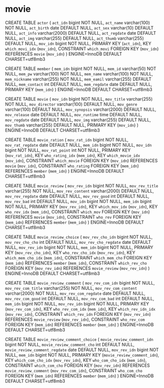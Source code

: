 # movie



 CREATE TABLE `actor` (
  `act_idn` bigint NOT NULL,
  `act_name` varchar(100) NOT NULL,
  `act_birth` date DEFAULT NULL,
  `act_sex` varchar(10) DEFAULT NULL,
  `act_info` varchar(2000) DEFAULT NULL,
  `act_regdate` date DEFAULT NULL,
  `act_img` varchar(255) DEFAULT NULL,
  `act_thumb` varchar(255) DEFAULT NULL,
  `mov_idn` bigint NOT NULL,
  PRIMARY KEY (`act_idn`),
  KEY `which_movi_idx` (`mov_idn`),
  CONSTRAINT `which_movi` FOREIGN KEY (`mov_idn`) REFERENCES `movie` (`mov_idn`)
) ENGINE=InnoDB DEFAULT CHARSET=utf8mb3

CREATE TABLE `member` (
  `mem_idn` bigint NOT NULL,
  `mem_id` varchar(50) NOT NULL,
  `mem_pw` varchar(100) NOT NULL,
  `mem_name` varchar(100) NOT NULL,
  `mem_nickname` varchar(255) NOT NULL,
  `mem_eamil` varchar(255) DEFAULT NULL,
  `mem_contact` int DEFAULT NULL,
  `mem_regdate` date DEFAULT NULL,
  PRIMARY KEY (`mem_idn`)
) ENGINE=InnoDB DEFAULT CHARSET=utf8mb3

CREATE TABLE `movie` (
  `mov_idn` bigint NOT NULL,
  `mov_title` varchar(255) NOT NULL,
  `mov_director` varchar(100) DEFAULT NULL,
  `mov_genre` varchar(100) DEFAULT NULL,
  `mov_synopsis` varchar(2000) DEFAULT NULL,
  `mov_release` date DEFAULT NULL,
  `mov_runtime` time DEFAULT NULL,
  `mov_regdate` date DEFAULT NULL,
  `mov_img` varchar(255) DEFAULT NULL,
  `mov_thumb` varchar(255) DEFAULT NULL,
  PRIMARY KEY (`mov_idn`)
) ENGINE=InnoDB DEFAULT CHARSET=utf8mb3

CREATE TABLE `movie_ration` (
  `mov_rat_idn` bigint NOT NULL,
  `mov_rat_regdate` date DEFAULT NULL,
  `mem_idn` bigint NOT NULL,
  `mov_idn` bigint NOT NULL,
  `mov_rat_point` int NOT NULL,
  PRIMARY KEY (`mov_rat_idn`),
  KEY `who_rating_idx` (`mem_idn`),
  KEY `which_movie_idx` (`mov_idn`),
  CONSTRAINT `which_movie` FOREIGN KEY (`mov_idn`) REFERENCES `movie` (`mov_idn`),
  CONSTRAINT `who_rating` FOREIGN KEY (`mem_idn`) REFERENCES `member` (`mem_idn`)
) ENGINE=InnoDB DEFAULT CHARSET=utf8mb3

CREATE TABLE `movie_review` (
  `mov_rev_idn` bigint NOT NULL,
  `mov_rev_title` varchar(255) NOT NULL,
  `mov_rev_content` varchar(2000) DEFAULT NULL,
  `mov_rev_regdate` date DEFAULT NULL,
  `mov_rev_good` int DEFAULT NULL,
  `mov_rev_bad` int DEFAULT NULL,
  `mov_idn` bigint NOT NULL,
  `mem_idn` bigint NOT NULL,
  PRIMARY KEY (`mov_rev_idn`),
  KEY `which_mov_idx` (`mov_idn`),
  KEY `who_rev_idx` (`mem_idn`),
  CONSTRAINT `which_mov` FOREIGN KEY (`mov_idn`) REFERENCES `movie` (`mov_idn`),
  CONSTRAINT `who_rev` FOREIGN KEY (`mem_idn`) REFERENCES `member` (`mem_idn`)
) ENGINE=InnoDB DEFAULT CHARSET=utf8mb3

CREATE TABLE `movie_review_choice` (
  `mov_rev_cho_idn` bigint NOT NULL,
  `mov_rev_cho_cho` int DEFAULT NULL,
  `mov_rev_cho_regdate` date DEFAULT NULL,
  `mov_rev_idn` bigint NOT NULL,
  `mem_idn` bigint NOT NULL,
  PRIMARY KEY (`mov_rev_cho_idn`),
  KEY `who_rev_cho_idx` (`mov_rev_idn`),
  KEY `which_mem_cho_idx` (`mem_idn`),
  CONSTRAINT `which_mem_cho` FOREIGN KEY (`mem_idn`) REFERENCES `member` (`mem_idn`),
  CONSTRAINT `which_rev_cho` FOREIGN KEY (`mov_rev_idn`) REFERENCES `movie_review` (`mov_rev_idn`)
) ENGINE=InnoDB DEFAULT CHARSET=utf8mb3

CREATE TABLE `movie_review_comment` (
  `mov_rev_com_idn` bigint NOT NULL,
  `mov_rev_com_title` varchar(255) NOT NULL,
  `mov_rev_com_content` varchar(2000) NOT NULL,
  `mov_rev_com_regdate` date DEFAULT NULL,
  `mov_rev_com_good` int DEFAULT NULL,
  `mov_rev_com_bad` int DEFAULT NULL,
  `mem_idn` bigint NOT NULL,
  `mov_rev_idn` bigint NOT NULL,
  PRIMARY KEY (`mov_rev_com_idn`),
  KEY `who_rev_com_idx` (`mem_idn`),
  KEY `which_rev_idn_idx` (`mov_rev_idn`),
  CONSTRAINT `which_rev_idn` FOREIGN KEY (`mov_rev_idn`) REFERENCES `movie_review` (`mov_rev_idn`),
  CONSTRAINT `who_rev_com` FOREIGN KEY (`mem_idn`) REFERENCES `member` (`mem_idn`)
) ENGINE=InnoDB DEFAULT CHARSET=utf8mb3

CREATE TABLE `movie_review_comment_choice` (
  `movie_review_comment_idn` bigint NOT NULL,
  `movie_review_comment_cho` int DEFAULT NULL,
  `movie_review_comment_regdate` date DEFAULT NULL,
  `mov_rev_idn` bigint NOT NULL,
  `mem_idn` bigint NOT NULL,
  PRIMARY KEY (`movie_review_comment_idn`),
  KEY `which_com_cho_idx` (`mov_rev_idn`),
  KEY `who_com_cho_idx` (`mem_idn`),
  CONSTRAINT `which_com_cho` FOREIGN KEY (`mov_rev_idn`) REFERENCES `movie_review_comment` (`mov_rev_com_idn`),
  CONSTRAINT `who_com_cho` FOREIGN KEY (`mem_idn`) REFERENCES `member` (`mem_idn`)
) ENGINE=InnoDB DEFAULT CHARSET=utf8mb3

